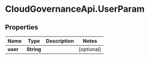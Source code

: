 # CloudGovernanceApi.UserParam

## Properties

Name | Type | Description | Notes
------------ | ------------- | ------------- | -------------
**user** | **String** |  | [optional] 


